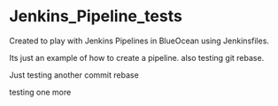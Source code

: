# Jenkins_Pipeline_tests
Created to play with Jenkins Pipelines in BlueOcean using Jenkinsfiles.

Its just an example of how to create a pipeline.
also testing git rebase.

Just testing another commit rebase

testing one more
